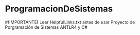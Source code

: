 # ProgramacionDeSistemas
#(IMPORTANTE) Leer HelpfulLinks.txt antes de usar 
Proyecto de Porgramación de Sistemas
ANTLR4 y C#

